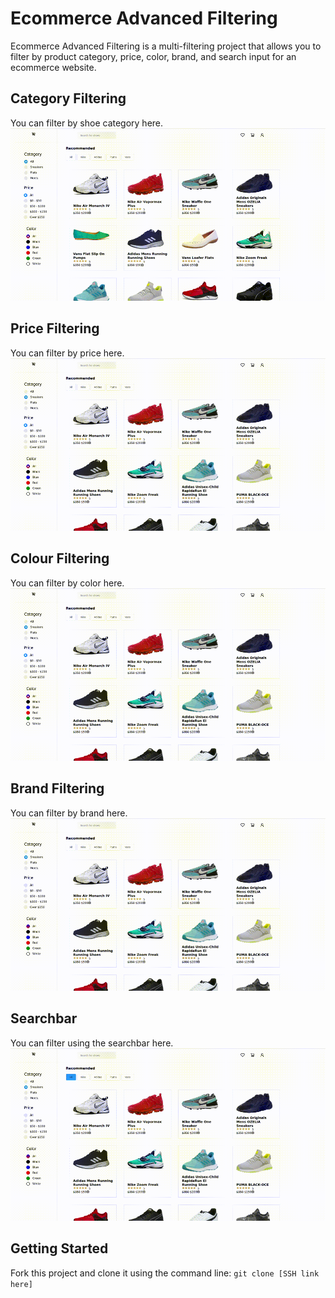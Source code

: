 # Ecommerce Advanced Filtering

Ecommerce Advanced Filtering is a multi-filtering project that allows you to filter by product category, price, color, brand, and search input for an ecommerce website.

## Category Filtering
You can filter by shoe category here.
![Category](https://github.com/lucasxtan/ecommerce-advanced-filtering/blob/main/doc/img/category%20filtering.gif?raw=true)

## Price Filtering
You can filter by price here.
![Price](https://github.com/lucasxtan/ecommerce-advanced-filtering/blob/main/doc/img/price%20filtering.gif?raw=true)

## Colour Filtering
You can filter by color here.
![Colour](https://github.com/lucasxtan/ecommerce-advanced-filtering/blob/main/doc/img/color%20filtering.gif?raw=true)

## Brand Filtering
You can filter by brand here.
![Brand](https://github.com/lucasxtan/ecommerce-advanced-filtering/blob/main/doc/img/company%20filtering.gif?raw=true)

## Searchbar
You can filter using the searchbar here.
![Searchbar](https://github.com/lucasxtan/ecommerce-advanced-filtering/blob/main/doc/img/searchbar.gif?raw=true)


## Getting Started
Fork this project and clone it using the command line: `git clone [SSH link here]`